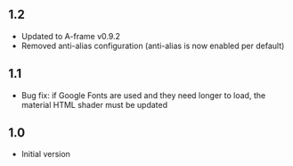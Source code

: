 ## 1.2

- Updated to A-frame v0.9.2
- Removed anti-alias configuration (anti-alias is now enabled per default)

## 1.1

- Bug fix: if Google Fonts are used and they need longer to load, the material HTML shader must be updated 

## 1.0

- Initial version

